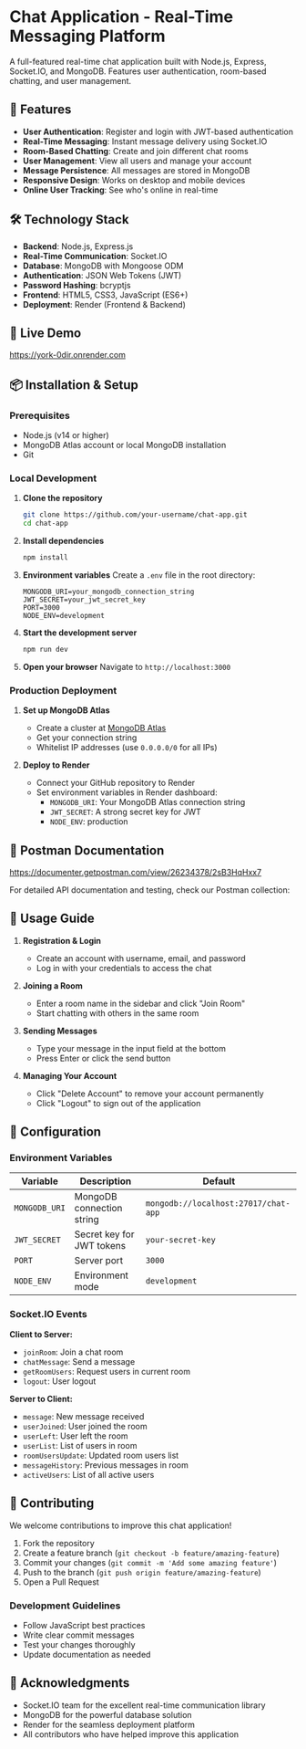 # Chat Application - Real-Time Messaging Platform

A full-featured real-time chat application built with Node.js, Express, Socket.IO, and MongoDB. Features user authentication, room-based chatting, and user management.

## 🌟 Features

- **User Authentication**: Register and login with JWT-based authentication
- **Real-Time Messaging**: Instant message delivery using Socket.IO
- **Room-Based Chatting**: Create and join different chat rooms
- **User Management**: View all users and manage your account
- **Message Persistence**: All messages are stored in MongoDB
- **Responsive Design**: Works on desktop and mobile devices
- **Online User Tracking**: See who's online in real-time

## 🛠️ Technology Stack

- **Backend**: Node.js, Express.js
- **Real-Time Communication**: Socket.IO
- **Database**: MongoDB with Mongoose ODM
- **Authentication**: JSON Web Tokens (JWT)
- **Password Hashing**: bcryptjs
- **Frontend**: HTML5, CSS3, JavaScript (ES6+)
- **Deployment**: Render (Frontend & Backend)

## 🚀 Live Demo

https://york-0dir.onrender.com

## 📦 Installation & Setup

### Prerequisites
- Node.js (v14 or higher)
- MongoDB Atlas account or local MongoDB installation
- Git

### Local Development

1. **Clone the repository**
   ```bash
   git clone https://github.com/your-username/chat-app.git
   cd chat-app
   ```

2. **Install dependencies**
   ```bash
   npm install
   ```

3. **Environment variables**
   Create a `.env` file in the root directory:
   ```
   MONGODB_URI=your_mongodb_connection_string
   JWT_SECRET=your_jwt_secret_key
   PORT=3000
   NODE_ENV=development
   ```

4. **Start the development server**
   ```bash
   npm run dev
   ```

5. **Open your browser**
   Navigate to `http://localhost:3000`

### Production Deployment

1. **Set up MongoDB Atlas**
   - Create a cluster at [MongoDB Atlas](https://www.mongodb.com/atlas)
   - Get your connection string
   - Whitelist IP addresses (use `0.0.0.0/0` for all IPs)

2. **Deploy to Render**
   - Connect your GitHub repository to Render
   - Set environment variables in Render dashboard:
     - `MONGODB_URI`: Your MongoDB Atlas connection string
     - `JWT_SECRET`: A strong secret key for JWT
     - `NODE_ENV`: production

## 🧪 Postman Documentation

https://documenter.getpostman.com/view/26234378/2sB3HqHxx7

For detailed API documentation and testing, check our Postman collection:

## 🎯 Usage Guide

1. **Registration & Login**
   - Create an account with username, email, and password
   - Log in with your credentials to access the chat

2. **Joining a Room**
   - Enter a room name in the sidebar and click "Join Room"
   - Start chatting with others in the same room

3. **Sending Messages**
   - Type your message in the input field at the bottom
   - Press Enter or click the send button

4. **Managing Your Account**
   - Click "Delete Account" to remove your account permanently
   - Click "Logout" to sign out of the application

## 🔧 Configuration

### Environment Variables

| Variable | Description | Default |
|----------|-------------|---------|
| `MONGODB_URI` | MongoDB connection string | `mongodb://localhost:27017/chat-app` |
| `JWT_SECRET` | Secret key for JWT tokens | `your-secret-key` |
| `PORT` | Server port | `3000` |
| `NODE_ENV` | Environment mode | `development` |

### Socket.IO Events

**Client to Server:**
- `joinRoom`: Join a chat room
- `chatMessage`: Send a message
- `getRoomUsers`: Request users in current room
- `logout`: User logout

**Server to Client:**
- `message`: New message received
- `userJoined`: User joined the room
- `userLeft`: User left the room
- `userList`: List of users in room
- `roomUsersUpdate`: Updated room users list
- `messageHistory`: Previous messages in room
- `activeUsers`: List of all active users

## 🤝 Contributing

We welcome contributions to improve this chat application!

1. Fork the repository
2. Create a feature branch (`git checkout -b feature/amazing-feature`)
3. Commit your changes (`git commit -m 'Add some amazing feature'`)
4. Push to the branch (`git push origin feature/amazing-feature`)
5. Open a Pull Request

### Development Guidelines

- Follow JavaScript best practices
- Write clear commit messages
- Test your changes thoroughly
- Update documentation as needed

## 🙏 Acknowledgments

- Socket.IO team for the excellent real-time communication library
- MongoDB for the powerful database solution
- Render for the seamless deployment platform
- All contributors who have helped improve this application
